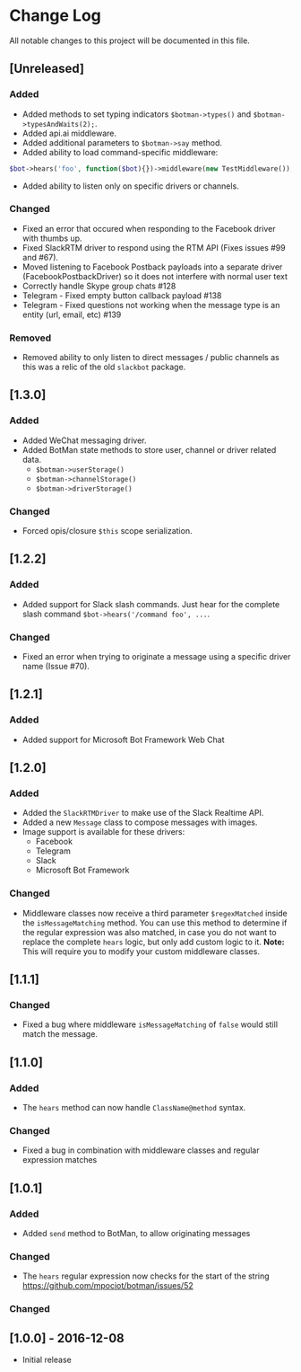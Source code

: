 # Change Log
All notable changes to this project will be documented in this file.

## [Unreleased]
### Added
- Added methods to set typing indicators `$botman->types()` and `$botman->typesAndWaits(2);`.
- Added api.ai middleware.
- Added additional parameters to `$botman->say` method.
- Added ability to load command-specific middleware: 
```php
$bot->hears('foo', function($bot){})->middleware(new TestMiddleware());
```
- Added ability to listen only on specific drivers or channels.

### Changed
- Fixed an error that occured when responding to the Facebook driver with thumbs up.
- Fixed SlackRTM driver to respond using the RTM API (Fixes issues #99 and #67).
- Moved listening to Facebook Postback payloads into a separate driver (FacebookPostbackDriver) so it does not interfere with normal user text
- Correctly handle Skype group chats #128
- Telegram - Fixed empty button callback payload #138
- Telegram - Fixed questions not working when the message type is an entity (url, email, etc) #139

### Removed
- Removed ability to only listen to direct messages / public channels as this was a relic of the old `slackbot` package.

## [1.3.0]
### Added
- Added WeChat messaging driver.
- Added BotMan state methods to store user, channel or driver related data.
    - `$botman->userStorage()`
    - `$botman->channelStorage()`
    - `$botman->driverStorage()`
    
### Changed
- Forced opis/closure `$this` scope serialization.

## [1.2.2]
### Added
- Added support for Slack slash commands. Just hear for the complete slash command `$bot->hears('/command foo', ...`.

### Changed
- Fixed an error when trying to originate a message using a specific driver name (Issue #70).

## [1.2.1]
### Added
- Added support for Microsoft Bot Framework Web Chat

## [1.2.0]
### Added
- Added the `SlackRTMDriver` to make use of the Slack Realtime API.
- Added a new `Message` class to compose messages with images.
- Image support is available for these drivers:
    - Facebook
    - Telegram
    - Slack
    - Microsoft Bot Framework

### Changed
- Middleware classes now receive a third parameter `$regexMatched` inside the `isMessageMatching` method. You can use
this method to determine if the regular expression was also matched, in case you do not want to replace the complete
`hears` logic, but only add custom logic to it. **Note:** This will require you to modify your custom middleware classes.

## [1.1.1]
### Changed
- Fixed a bug where middleware `isMessageMatching` of `false` would still match the message.

## [1.1.0]
### Added
- The `hears` method can now handle `ClassName@method` syntax.

### Changed
- Fixed a bug in combination with middleware classes and regular expression matches

## [1.0.1]
### Added
- Added `send` method to BotMan, to allow originating messages

### Changed
- The `hears` regular expression now checks for the start of the string https://github.com/mpociot/botman/issues/52

### Changed

## [1.0.0] - 2016-12-08
- Initial release
